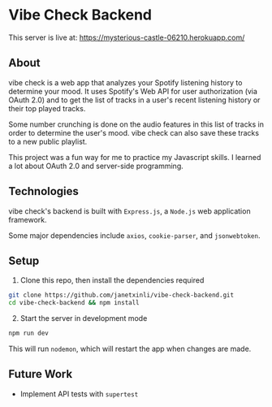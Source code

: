 # Vibe Check Backend

This server is live at: https://mysterious-castle-06210.herokuapp.com/

## About

vibe check is a web app that analyzes your Spotify listening history to determine your mood. It uses Spotify's Web API for user authorization (via OAuth 2.0) and to get the list of tracks in a user's recent listening history or their top played tracks.

Some number crunching is done on the audio features in this list of tracks in order to determine the user's mood. vibe check can also save these tracks to a new public playlist.

This project was a fun way for me to practice my Javascript skills. I learned a lot about OAuth 2.0 and server-side programming.

## Technologies

vibe check's backend is built with `Express.js`, a `Node.js` web application framework.

Some major dependencies include `axios`, `cookie-parser`, and `jsonwebtoken`.

## Setup

1. Clone this repo, then install the dependencies required

```bash
git clone https://github.com/janetxinli/vibe-check-backend.git
cd vibe-check-backend && npm install
```

2. Start the server in development mode

```bash
npm run dev
```

This will run `nodemon`, which will restart the app when changes are made.

## Future Work

- Implement API tests with `supertest`
